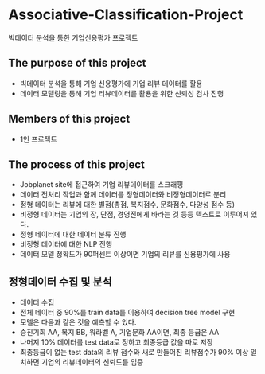 # Associative-Classification-Project
빅데이터 분석을 통한 기업신용평가 프로젝트

## The purpose of this project
  + 빅데이터 분석을 통해 기업 신용평가에 기업 리뷰 데이터를 활용
  + 데이터 모델링을 통해 기업 리뷰데이터를 활용을 위한 신뢰성 검사 진행
## Members of this project
  + 1인 프로젝트
  
## The process of this project
  + Jobplanet site에 접근하여 기업 리뷰데이터를 스크래핑
  + 데이터 전처리 작업과 함께 데이터를 정형데이터와 비정형데이터로 분리
  + 정형 데이터는 리뷰에 대한 별점(총점, 복지점수, 문화점수, 다양성 점수 등)
  + 비정형 데이터는 기업의 장, 단점, 경영진에게 바라는 것 등등 텍스트로 이루어져 있다.
  + 정형 데이터에 대한 데이터 분류 진행
  + 비정형 데이터에 대한 NLP 진행
  + 데이터 모델 정확도가 90퍼센트 이상이면 기업의 리뷰를 신용평가에 사용

## 정형데이터 수집 및 분석
  + 데이터 수집
  + 전체 데이터 중 90%를 train data를 이용하여 decision tree model 구현
  + 모델은 다음과 같은 것을 예측할 수 있다.
  + 승진기회 AA, 복지 BB, 워라벨 A, 기업문화 AA이면, 최종 등급은 AA
  + 나머지 10% 데이터를 test data로 정하고 최종등급 값을 따로 저장
  + 최종등급이 없는 test data의 리뷰 점수와 새로 만들어진 리뷰점수가 90% 이상 일치하면 기업의 리뷰데이터의 신뢰도를 입증

